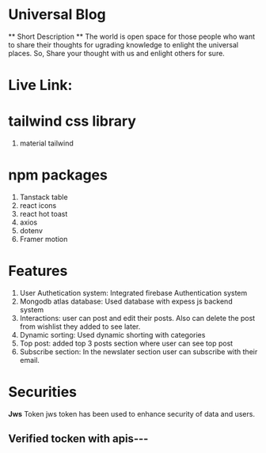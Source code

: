# Universal Blog

** Short Description **
The world is open space for those people who want to share their thoughts for ugrading knowledge to enlight the universal places. So, Share your thought with us and enlight others for sure.

# Live Link: 


# tailwind css library
1.  material tailwind

# npm packages
1. Tanstack table
2. react icons 
3. react hot toast
4. axios
5. dotenv
6. Framer motion

# Features
1. User Authetication system: Integrated firebase Authentication system
2. Mongodb atlas database: Used database with expess js backend system
3. Interactions: user can post and edit their posts. Also can delete the post from wishlist they added to see later.
4. Dynamic sorting: Used dynamic shorting with categories
5. Top post: added top 3 posts section where user can see top post
6. Subscribe section: In the newslater section user can subscribe with their email.


# Securities

**Jws** Token
jws token has been used to enhance security of data and users.

## Verified tocken with apis---



